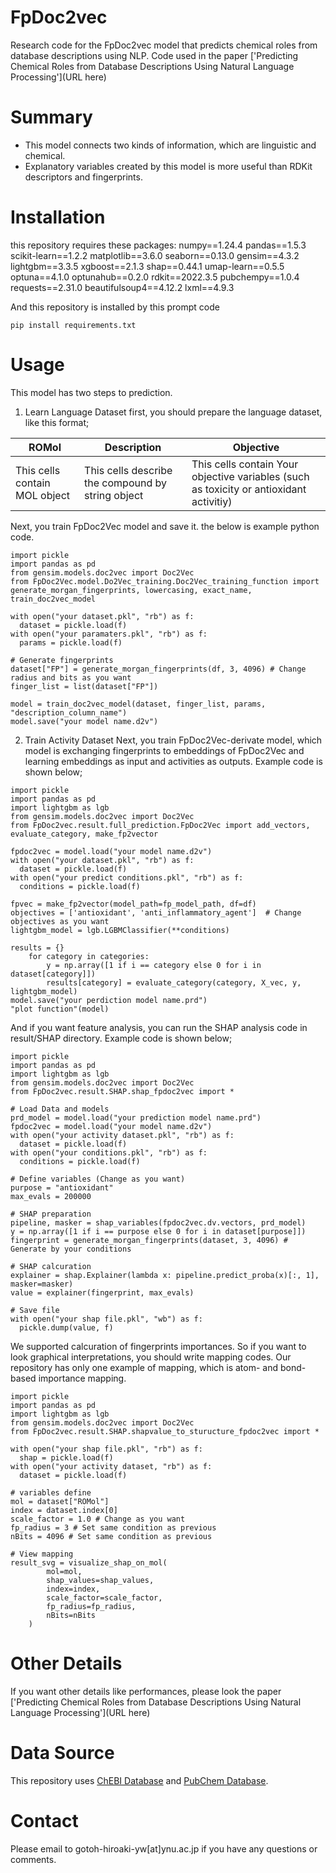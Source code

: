 # FpDoc2vec
Research code for the FpDoc2vec model that predicts chemical roles from database descriptions using NLP. Code used in the paper ['Predicting Chemical Roles from Database Descriptions Using Natural Language Processing'](URL here)

# Summary
- This model connects two kinds of information, which are linguistic and chemical.
- Explanatory variables created by this model is more useful than RDKit descriptors and fingerprints.

# Installation
this repository requires these packages:
numpy==1.24.4
pandas==1.5.3
scikit-learn==1.2.2
matplotlib==3.6.0
seaborn==0.13.0
gensim==4.3.2
lightgbm==3.3.5
xgboost==2.1.3
shap==0.44.1
umap-learn==0.5.5
optuna==4.1.0
optunahub==0.2.0
rdkit==2022.3.5
pubchempy==1.0.4
requests==2.31.0
beautifulsoup4==4.12.2
lxml==4.9.3

And this repository is installed by this prompt code
```
pip install requirements.txt
```

# Usage
This model has two steps to prediction.

1. Learn Language Dataset
first, you should prepare the language dataset, like this format;

| ROMol                          | Description                                       | Objective                                                                               | 
| ------------------------------ | ------------------------------------------------- | --------------------------------------------------------------------------------------- | 
| This cells contain MOL object  | This cells describe the compound by string object | This cells contain Your objective variables (such as toxicity or antioxidant activitiy) | 

Next, you train FpDoc2Vec model and save it. the below is example python code.
```
import pickle
import pandas as pd
from gensim.models.doc2vec import Doc2Vec
from FpDoc2Vec.model.Do2Vec_training.Doc2Vec_training_function import generate_morgan_fingerprints, lowercasing, exact_name, train_doc2vec_model

with open("your dataset.pkl", "rb") as f:
  dataset = pickle.load(f)
with open("your paramaters.pkl", "rb") as f:
  params = pickle.load(f)

# Generate fingerprints
dataset["FP"] = generate_morgan_fingerprints(df, 3, 4096) # Change radius and bits as you want
finger_list = list(dataset["FP"])

model = train_doc2vec_model(dataset, finger_list, params, "description_column_name")
model.save("your model name.d2v")
```

2. Train Activity Dataset
Next, you train FpDoc2Vec-derivate model, which model is exchanging fingerprints to embeddings of FpDoc2Vec and learning embeddings as input and activities as outputs.
Example code is shown below;
```
import pickle
import pandas as pd
import lightgbm as lgb
from gensim.models.doc2vec import Doc2Vec
from FpDoc2vec.result.full_prediction.FpDoc2Vec import add_vectors, evaluate_category, make_fp2vector

fpdoc2vec = model.load("your model name.d2v")
with open("your dataset.pkl", "rb") as f:
  dataset = pickle.load(f)
with open("your predict conditions.pkl", "rb") as f:
  conditions = pickle.load(f)

fpvec = make_fp2vector(model_path=fp_model_path, df=df)
objectives = ['antioxidant', 'anti_inflammatory_agent']  # Change objectives as you want
lightgbm_model = lgb.LGBMClassifier(**conditions)

results = {}
    for category in categories:
        y = np.array([1 if i == category else 0 for i in dataset[category]])
        results[category] = evaluate_category(category, X_vec, y, lightgbm_model)
model.save("your perdiction model name.prd")
"plot function"(model)
```

And if you want feature analysis, you can run the SHAP analysis code in result/SHAP directory.
Example code is shown below;
```
import pickle
import pandas as pd
import lightgbm as lgb
from gensim.models.doc2vec import Doc2Vec
from FpDoc2vec.result.SHAP.shap_fpdoc2vec import *

# Load Data and models
prd_model = model.load("your prediction model name.prd")
fpdoc2vec = model.load("your model name.d2v")
with open("your activity dataset.pkl", "rb") as f:
  dataset = pickle.load(f)
with open("your conditions.pkl", "rb") as f:
  conditions = pickle.load(f)

# Define variables (Change as you want)
purpose = "antioxidant"
max_evals = 200000

# SHAP preparation
pipeline, masker = shap_variables(fpdoc2vec.dv.vectors, prd_model)
y = np.array([1 if i == purpose else 0 for i in dataset[purpose]])
fingerprint = generate_morgan_fingerprints(dataset, 3, 4096) # Generate by your conditions

# SHAP calcuration
explainer = shap.Explainer(lambda x: pipeline.predict_proba(x)[:, 1], masker=masker)
value = explainer(fingerprint, max_evals)

# Save file
with open("your shap file.pkl", "wb") as f:
  pickle.dump(value, f)
```

We supported calcuration of fingerprints importances. So if you want to look graphical interpretations, you should write mapping codes.
Our repository has only one example of mapping, which is atom- and bond-based importance mapping.
```
import pickle
import pandas as pd
import lightgbm as lgb
from gensim.models.doc2vec import Doc2Vec
from FpDoc2vec.result.SHAP.shapvalue_to_sturucture_fpdoc2vec import *

with open("your shap file.pkl", "rb") as f:
  shap = pickle.load(f)
with open("your activity dataset, "rb") as f:
  dataset = pickle.load(f)

# variables define
mol = dataset["ROMol"]
index = dataset.index[0]
scale_factor = 1.0 # Change as you want
fp_radius = 3 # Set same condition as previous
nBits = 4096 # Set same condition as previous

# View mapping
result_svg = visualize_shap_on_mol(
        mol=mol, 
        shap_values=shap_values, 
        index=index,
        scale_factor=scale_factor,
        fp_radius=fp_radius,
        nBits=nBits
    )
```

# Other Details
If you want other details like performances, please look the paper ['Predicting Chemical Roles from Database Descriptions Using Natural Language Processing'](URL here)

# Data Source
This repository uses [ChEBI Database](https://www.ebi.ac.uk/chebi/) and [PubChem Database](https://pubchem.ncbi.nlm.nih.gov/).

# Contact
Please email to gotoh-hiroaki-yw\[at\]ynu.ac.jp if you have any questions or comments.
